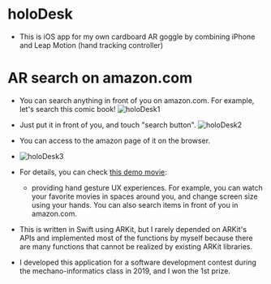 # holoDesk
- This is iOS app for my own cardboard AR goggle by combining iPhone and Leap Motion (hand tracking controller)

# AR search on amazon.com
- You can search anything in front of you on amazon.com. For example, let's search this comic book!
![holoDesk1](https://user-images.githubusercontent.com/40908783/79300684-66e32800-7f22-11ea-807b-a33c4608fb85.jpeg)
- Just put it in front of you, and touch "search button".
![holoDesk2](https://user-images.githubusercontent.com/40908783/79300676-5f238380-7f22-11ea-98b2-4e729366e7e0.jpeg)
- You can access to the amazon page of it on the browser.
- ![holoDesk3](https://user-images.githubusercontent.com/40908783/79300677-5fbc1a00-7f22-11ea-964c-ef6091623d92.jpeg)
- For details, you can check [this demo movie](https://twitter.com/benmon0412/status/1085147591719890944):

    - providing hand gesture UX experiences. For example, you can watch your favorite movies in spaces around you, and change screen size using your hands. You can also search items in front of you in amazon.com.
- This is written in Swift using ARKit, but I rarely depended on ARKit's APIs and implemented most of the functions by myself because there are many functions that cannot be realized by existing ARKit libraries.
- I developed this application for a software development contest during the mechano-informatics class in 2019, and I won the 1st prize.
